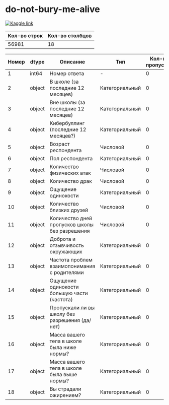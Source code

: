 # do-not-bury-me-alive


[![Kaggle link](https://img.shields.io/badge/изначальный%20датасет-Открыть-orange?style=social&logo=kaggle)](https://www.kaggle.com/datasets/leomartinelli/bullying-in-schools)

|   Кол-во строк |   Кол-во столбцов |
|----------------|-------------------|
|          56981 |                18 |


|   Номер | dtype   | Описание                                       | Тип            |   Кол-во пропусков |   Кол-во вариаций |
|---------|---------|------------------------------------------------|----------------|--------------------|-------------------|
|       1 | int64   | Номер ответа                                   | -              |                  0 |             56981 |
|       2 | object  | В школе (за последние 12 месяцев)              | Категориальный |                  0 |                 3 |
|       3 | object  | Вне школы (за последние 12 месяцев)            | Категориальный |                  0 |                 3 |
|       4 | object  | Кибербуллинг (последние 12 месяцев?)           | Категориальный |                  0 |                 3 |
|       5 | object  | Возраст респондента                            | Числовой       |                  0 |                 9 |
|       6 | object  | Пол респондента                                | Категориальный |                  0 |                 3 |
|       7 | object  | Количество физических атак                     | Числовой       |                  0 |                 9 |
|       8 | object  | Количество драк                                | Числовой       |                  0 |                 9 |
|       9 | object  | Ощущение одинокости                            | Категориальный |                  0 |                 6 |
|      10 | object  | Количество близких друзей                      | Числовой       |                  0 |                 5 |
|      11 | object  | Количество дней пропусков школы без разрешения | Числовой       |                  0 |                 6 |
|      12 | object  | Доброта и отзывчивость окружающих              | Категориальный |                  0 |                 6 |
|      13 | object  | Частота проблем взаимопонимания с родителями   | Категориальный |                  0 |                 6 |
|      14 | object  | Ощущение одинокости большую части (частота)    | Категориальный |                  0 |                 3 |
|      15 | object  | Пропускали ли вы школу без разрешения (да/нет) | Категориальный |                  0 |                 3 |
|      16 | object  | Масса вашего тела в школе была ниже нормы?     | Категориальный |                  0 |                 3 |
|      17 | object  | Масса вашего тела в школе была выше нормы?     | Категориальный |                  0 |                 3 |
|      18 | object  | Вы страдали ожирением?                         | Категориальный |                  0 |                 3 |
